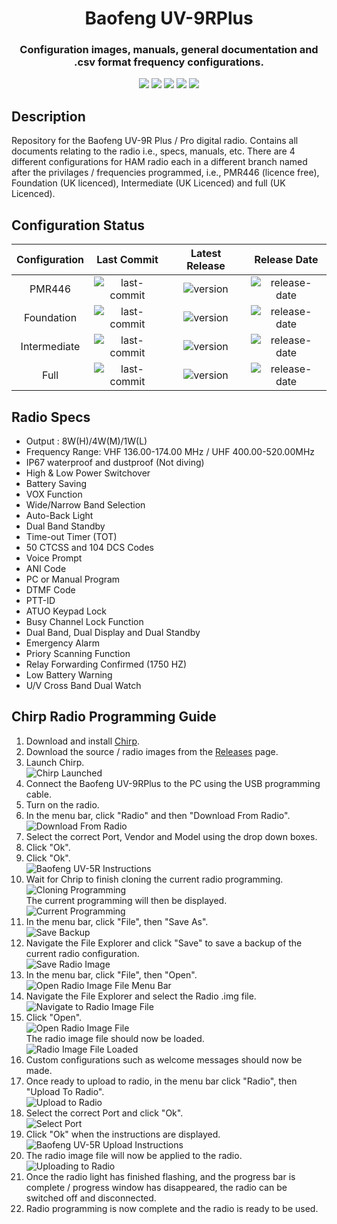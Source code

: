 <h1 align="center">Baofeng UV-9RPlus</h1>
<h3 align="center">Configuration images, manuals, general documentation and .csv format frequency configurations.</h3>

<p align="center">
  <img src="https://img.shields.io/github/last-commit/SamuelNetherway460/Baofeng-UV-9RPlus">
  <img src="https://img.shields.io/github/v/release/SamuelNetherway460/Baofeng-UV-9RPlus">
  <img src="https://img.shields.io/github/release-date/SamuelNetherway460/Baofeng-UV-9RPlus">
  <img src="https://img.shields.io/github/issues/SamuelNetherway460/Baofeng-UV-9RPlus">
  <img src="https://img.shields.io/github/downloads/SamuelNetherway460/Baofeng-UV-9RPlus/total">
</p>

## Description
Repository for the Baofeng UV-9R Plus / Pro digital radio. Contains all documents relating to the radio i.e., specs, manuals, etc. There are 4 different configurations for HAM radio each in a different branch named after the privilages / frequencies programmed, i.e., PMR446 (licence free), Foundation (UK licenced), Intermediate (UK Licenced) and full (UK Licenced).

## Configuration Status
| Configuration | Last Commit | Latest Release | Release Date |
| :---: | :---: | :---: | :---: |
| PMR446        | ![last-commit](https://img.shields.io/github/last-commit/SamuelNetherway460/Baofeng-UV-9RPlus/Config-PMR446) | ![version](https://img.shields.io/github/v/release/SamuelNetherway460/Baofeng-UV-9RPlus) | ![release-date](https://img.shields.io/badge/release%20date-06--06--2022-brightgreen) |
| Foundation    | ![last-commit](https://img.shields.io/github/last-commit/SamuelNetherway460/Baofeng-UV-9RPlus/Config-Foundation) | ![version](https://img.shields.io/badge/release-Foundation--vX.X.X-blue) | ![release-date](https://img.shields.io/badge/release%20date-XX--XX--XXXX-red) |
| Intermediate  | ![last-commit](https://img.shields.io/github/last-commit/SamuelNetherway460/Baofeng-UV-9RPlus/Config-Intermediate) | ![version](https://img.shields.io/badge/release-Intermediate--vX.X.X-blue) | ![release-date](https://img.shields.io/badge/release%20date-XX--XX--XXXX-red) |
| Full          | ![last-commit](https://img.shields.io/github/last-commit/SamuelNetherway460/Baofeng-UV-9RPlus/Config-Full) | ![version](https://img.shields.io/badge/release-Full--vX.X.X-blue) | ![release-date](https://img.shields.io/badge/release%20date-XX--XX--XXXX-red) |

## Radio Specs
- Output : 8W(H)/4W(M)/1W(L)
- Frequency Range: VHF 136.00-174.00 MHz / UHF 400.00-520.00MHz
- IP67 waterproof and dustproof (Not diving)
- High & Low Power Switchover
- Battery Saving
- VOX Function
- Wide/Narrow Band Selection
- Auto-Back Light
- Dual Band Standby
- Time-out Timer (TOT)
- 50 CTCSS and 104 DCS Codes
- Voice Prompt
- ANI Code
- PC or Manual Program
- DTMF Code
- PTT-ID
- ATUO Keypad Lock
- Busy Channel Lock Function
- Dual Band, Dual Display and Dual Standby
- Emergency Alarm
- Priory Scanning Function
- Relay Forwarding Confirmed (1750 HZ)
- Low Battery Warning
- U/V Cross Band Dual Watch

## Chirp Radio Programming Guide
1. Download and install [Chirp](https://chirp.danplanet.com/projects/chirp/wiki/Home).
2. Download the source / radio images from the [Releases](https://github.com/SamuelNetherway460/Baofeng-UV-9RPlus/releases) page.
3. Launch Chirp.  
![Chirp Launched](https://github.com/SamuelNetherway460/Baofeng-UV-9RPlus/blob/Documentation/res/Chirp%20Launched.png)
4. Connect the Baofeng UV-9RPlus to the PC using the USB programming cable.
5. Turn on the radio.
6. In the menu bar, click "Radio" and then "Download From Radio".  
![Download From Radio](https://github.com/SamuelNetherway460/Baofeng-UV-9RPlus/blob/Documentation/res/Download%20From%20Radio.png)
7. Select the correct Port, Vendor and Model using the drop down boxes.
8. Click "Ok".
9. Click "Ok".  
![Baofeng UV-5R Instructions](https://github.com/SamuelNetherway460/Baofeng-UV-9RPlus/blob/Documentation/res/Baofeng%20UV-5R%20Instructions.png)
10. Wait for Chrip to finish cloning the current radio programming.  
![Cloning Programming](https://github.com/SamuelNetherway460/Baofeng-UV-9RPlus/blob/Documentation/res/Cloning%20Programming.png)  
    The current programming will then be displayed.  
![Current Programming](https://github.com/SamuelNetherway460/Baofeng-UV-9RPlus/blob/Documentation/res/Current%20Programming.png)
11. In the menu bar, click "File", then "Save As".  
![Save Backup](https://github.com/SamuelNetherway460/Baofeng-UV-9RPlus/blob/Documentation/res/Save%20Backup.png)
12. Navigate the File Explorer and click "Save" to save a backup of the current radio configuration.  
![Save Radio Image](https://github.com/SamuelNetherway460/Baofeng-UV-9RPlus/blob/Documentation/res/Save%20Radio%20Image.png)
13. In the menu bar, click "File", then "Open".  
![Open Radio Image File Menu Bar](https://github.com/SamuelNetherway460/Baofeng-UV-9RPlus/blob/Documentation/res/Open%20Radio%20Image%20File%20Menu%20Bar.png)
14. Navigate the File Explorer and select the Radio .img file.  
![Navigate to Radio Image File](https://github.com/SamuelNetherway460/Baofeng-UV-9RPlus/blob/Documentation/res/Navigate%20to%20Radio%20Image%20File.png)
15. Click "Open".  
![Open Radio Image File](https://github.com/SamuelNetherway460/Baofeng-UV-9RPlus/blob/Documentation/res/Open%20Radio%20Image%20File.png)  
The radio image file should now be loaded.  
![Radio Image File Loaded](https://github.com/SamuelNetherway460/Baofeng-UV-9RPlus/blob/Documentation/res/Radio%20Image%20File%20Loaded.png)
16. Custom configurations such as welcome messages should now be made.
17. Once ready to upload to radio, in the menu bar click "Radio", then "Upload To Radio".  
![Upload to Radio](https://github.com/SamuelNetherway460/Baofeng-UV-9RPlus/blob/Documentation/res/Upload%20to%20Radio.png)
18. Select the correct Port and click "Ok".  
![Select Port](https://github.com/SamuelNetherway460/Baofeng-UV-9RPlus/blob/Documentation/res/Select%20Port.png)
19. Click "Ok" when the instructions are displayed.  
![Baofeng UV-5R Upload Instructions](https://github.com/SamuelNetherway460/Baofeng-UV-9RPlus/blob/Documentation/res/Baofeng%20UV-5R%20Upload%20Instructions.png)
21. The radio image file will now be applied to the radio.  
![Uploading to Radio](https://github.com/SamuelNetherway460/Baofeng-UV-9RPlus/blob/Documentation/res/Uploading%20to%20Radio.png)
23. Once the radio light has finished flashing, and the progress bar is complete / progress window has disappeared, the radio can be switched off and disconnected.
24. Radio programming is now complete and the radio is ready to be used.
